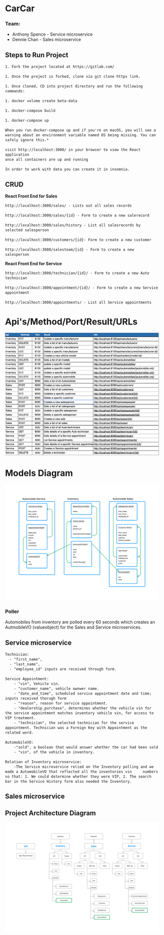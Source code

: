 # CarCar

### Team:

* Anthony Spence - Service microservice
* Dennie Chan - Sales microservice

## Steps to Run Project
```
1. Fork the project located at https://gitlab.com/

1. Once the project is forked, clone via git clone https link.

1. Once cloned, CD into project directory and run the following commands:

1. docker volume create beta-data

1. docker-compose build

1. docker-compose up

When you run docker-compose up and if you're on macOS, you will see a 
warning about an environment variable named OS being missing. You can safely ignore this.*

visit http://localhost:3000/ in your browser to view the React application 
once all containers are up and running

In order to work with data you can create it in insomnia.
```


## CRUD


 **React Front End for Sales**

 ```
http://localhost:3000/sales/ - Lists out all sales records

http://localhost:3000/sales/{id} - Form to create a new salerecord

http://localhost:3000/sales/history - List all salesrecords by selected salesperson

http://localhost:3000/customers/{id}- Form to create a new customer

http://localhost:3000/salesteam/{id} - Form to create a new salesperson
```


**React Front End for Service**

```
http://localhost:3000/technician/{id}/ - Form to create a new Auto technician

http://localhost:3000/appointment/{id}/ - Form to create a new Service appointment

http://localhost:3000/appointments/ - List all Service appointments
```
# Api's/Method/Port/Result/URLs
![](images/REST%20API%20diagram.png)


# Models Diagram
![](images/Beta%20Project%20Model%20Diagram.png)

 ### Poller
Automobiles from inventory are polled every 60 seconds which creates an AutmobileVO (valueobject) for the Sales and Service microservices.

## Service microservice

```
Technician:
  - "first_name",
  - "last_name",
  - "employee_id" inputs are received through form.

Service Appointment:
    - "vin", Vehicle vin.
    - "customer_name", vehicle ownwer name.
    - "date_and_time", scheduled service appointment date and time; inputs received thorugh form
    - "reason", reason for service appointment.
    - "dealership_purchase", determines whether the vehicle vin for the service appointment matches inventory vehicle vin, for access to VIP treatment.
    - "technician", the selected technician for the service appointment. Technician was a Foreign Key with Appointment as the related word.

AutomobileVO:
    -"sold", a boolean that would answer whether the car had been sold
    - "vin", of the vehicle in inventory.

Relation of Inventory microservice:
    -The Service microservice relied on the Inventory polling and we made a AutomobileVO that reflected all the inventories vin     numbers so that: 1. We could determine whether they were VIP, 2. The search bar in the Service History form also needed the Inventory.
```



## Sales microservice





## Project Architecture Diagram
![](images/Car%20Car%20project%20architecture.png)


